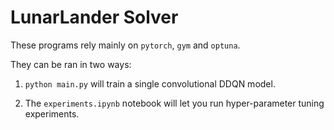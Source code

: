 # LunarLander Solver

These programs rely mainly on `pytorch`, `gym` and `optuna`.

They can be ran in two ways:

1. `python main.py` will train a single convolutional DDQN model.

2. The `experiments.ipynb` notebook will let you run hyper-parameter tuning experiments.